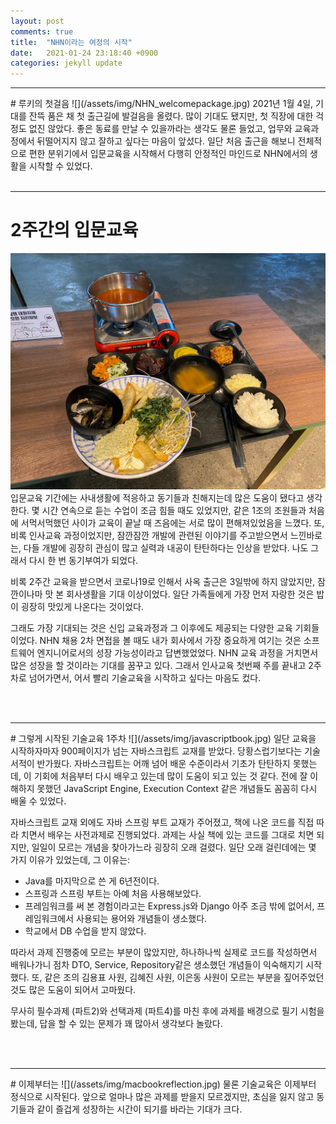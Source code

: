```yaml
---
layout: post
comments: true
title:  "NHN이라는 여정의 시작"
date:   2021-01-24 23:18:40 +0900
categories: jekyll update
---
```


<hr>
# 루키의 첫걸음
![](/assets/img/NHN_welcomepackage.jpg)
2021년 1월 4일, 기대를 잔뜩 품은 채 첫 출근길에 발걸음을 올렸다. 많이 기대도 됐지만, 첫 직장에 대한 걱정도 없진 않았다. 좋은 동료를 만날 수 있을까라는 생각도 물론 들었고, 업무와 교육과정에서 뒤떨어지지 않고 잘하고 싶다는 마음이 앞섰다. 일단 처음 출근을 해보니 전체적으로 편한 분위기에서 입문교육을 시작해서 다행히 안정적인 마인드로 NHN에서의 생활을 시작할 수 있었다.

<br />
<br />
<hr>

# 2주간의 입문교육
![](/assets/img/NHN_food.jpg)
입문교육 기간에는 사내생활에 적응하고 동기들과 친해지는데 많은 도움이 됐다고 생각한다. 몇 시간 연속으로 듣는 수업이 조금 힘들 때도 있었지만, 같은 1조의 조원들과 처음에 서먹서먹했던 사이가 교육이 끝날 때 즈음에는 서로 많이 편해져있었음을 느꼈다. 또, 비록 인사교육 과정이었지만, 잠깐잠깐 개발에 관련된 이야기를 주고받으면서 느낀바로는, 다들 개발에 굉장히 관심이 많고 실력과 내공이 탄탄하다는 인상을 받았다. 나도 그래서 다시 한 번 동기부여가 되었다.

비록 2주간 교육을 받으면서 코로나19로 인해서 사옥 출근은 3일밖에 하지 않았지만, 잠깐이나마 맛 본 회사생활을 기대 이상이었다. 일단 가족들에게 가장 먼저 자랑한 것은 밥이 굉장히 맛있게 나온다는 것이었다. 

그래도 가장 기대되는 것은 신입 교육과정과 그 이후에도 제공되는 다양한 교육 기회들이었다. NHN 채용 2차 면접을 볼 때도 내가 회사에서 가장 중요하게 여기는 것은 소프트웨어 엔지니어로서의 성장 가능성이라고 답변했었었다. NHN 교육 과정을 거치면서 많은 성장을 할 것이라는 기대를 꿈꾸고 있다. 그래서 인사교육 첫번째 주를 끝내고 2주차로 넘어가면서, 어서 빨리 기술교육을 시작하고 싶다는 마음도 컸다.

<br />
<br />
<hr>
# 그렇게 시작된 기술교육 1주차 
![](/assets/img/javascriptbook.jpg)
일단 교육을 시작하자마자 900페이지가 넘는 자바스크립트 교재를 받았다. 당황스럽기보다는 기술서적이 반가웠다. 자바스크립트는 어깨 넘어 배운 수준이라서 기초가 탄탄하지 못했는데, 이 기회에 처음부터 다시 배우고 있는데 많이 도움이 되고 있는 것 같다. 전에 잘 이해하지 못했던 JavaScript Engine, Execution Context 같은 개념들도 꼼꼼히 다시 배울 수 있었다.

자바스크립트 교재 외에도 자바 스프링 부트 교재가 주어졌고, 책에 나온 코드를 직접 따라 치면서 배우는 사전과제로 진행되었다. 과제는 사실 책에 있는 코드를 그대로 치면 되지만, 일일이 모르는 개념을 찾아가느라 굉장히 오래 걸렸다. 일단 오래 걸린데에는 몇 가지 이유가 있었는데, 그 이유는:

- Java를 마지막으로 쓴 게 6년전이다.
- 스프링과 스프링 부트는 아예 처음 사용해보았다.
- 프레임워크를 써 본 경험이라고는 Express.js와 Django 아주 조금 밖에 없어서, 프레임워크에서 사용되는 용어와 개념들이 생소했다.
- 학교에서 DB 수업을 받지 않았다.

따라서 과제 진행중에 모르는 부분이 많았지만, 하나하나씩 실제로 코드를 작성하면서 배워나가니 점차 DTO, Service, Repository같은 생소했던 개념들이 익숙해지기 시작했다. 또, 같은 조의 김용표 사원, 김혜진 사원, 이은동 사원이 모르는 부분을 짚어주었던 것도 많은 도움이 되어서 고마웠다.

무사히 필수과제 (파트2)와 선택과제 (파트4)를 마친 후에 과제를 배경으로 필기 시험을 봤는데, 답을 할 수 있는 문제가 꽤 많아서 생각보다 놀랐다.


<br />
<br />
<hr>
# 이제부터는
![](/assets/img/macbookreflection.jpg)
물론 기술교육은 이제부터 정식으로 시작된다. 앞으로 얼마나 많은 과제를 받을지 모르겠지만, 초심을 잃지 않고 동기들과 같이 즐겁게 성장하는 시간이 되기를 바라는 기대가 크다.

